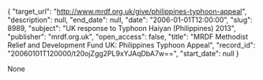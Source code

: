 {
  "target_url": "http://www.mrdf.org.uk/give/philippines-typhoon-appeal", 
  "description": null, 
  "end_date": null, 
  "date": "2006-01-01T12:00:00", 
  "slug": 8989, 
  "subject": "UK response to Typhoon Haiyan (Philippines) 2013", 
  "publisher": "mrdf.org.uk", 
  "open_access": false, 
  "title": "MRDF Methodist Relief and Development Fund UK: Philippines Typhoon Appeal", 
  "record_id": "20060101T120000/t20ojZgg2PL9xYJAqDbA7w==", 
  "start_date": null
}

None
